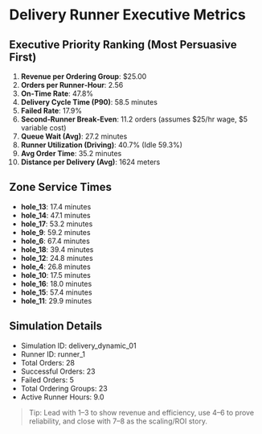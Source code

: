 # Delivery Runner Executive Metrics

## Executive Priority Ranking (Most Persuasive First)
1. **Revenue per Ordering Group**: $25.00
2. **Orders per Runner‑Hour**: 2.56
3. **On‑Time Rate**: 47.8%
4. **Delivery Cycle Time (P90)**: 58.5 minutes
5. **Failed Rate**: 17.9%
6. **Second‑Runner Break‑Even**: 11.2 orders (assumes $25/hr wage, $5 variable cost)
7. **Queue Wait (Avg)**: 27.2 minutes
8. **Runner Utilization (Driving)**: 40.7% (Idle 59.3%)
9. **Avg Order Time**: 35.2 minutes
10. **Distance per Delivery (Avg)**: 1624 meters

## Zone Service Times
- **hole_13**: 17.4 minutes
- **hole_14**: 47.1 minutes
- **hole_17**: 53.2 minutes
- **hole_9**: 59.2 minutes
- **hole_6**: 67.4 minutes
- **hole_18**: 39.4 minutes
- **hole_12**: 24.8 minutes
- **hole_4**: 26.8 minutes
- **hole_10**: 17.5 minutes
- **hole_16**: 18.0 minutes
- **hole_15**: 57.4 minutes
- **hole_11**: 29.9 minutes


## Simulation Details
- Simulation ID: delivery_dynamic_01
- Runner ID: runner_1
- Total Orders: 28
- Successful Orders: 23
- Failed Orders: 5
- Total Ordering Groups: 23
- Active Runner Hours: 9.0

> Tip: Lead with 1–3 to show revenue and efficiency, use 4–6 to prove reliability, and close with 7–8 as the scaling/ROI story.
